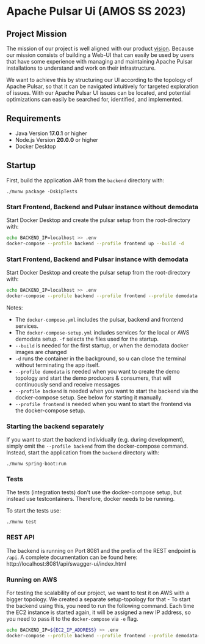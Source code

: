 # Apache Pulsar Ui (AMOS SS 2023)

## Project Mission

The mission of our project is well aligned with our product [vision](https://docs.google.com/spreadsheets/d/1I5EbfJtnI81RnwBSzQUbqHXc9BeGBDle5ZD8TFL68DY/). Because our mission consists of building a Web-UI that can easily be used by users that have some experience with managing and maintaining Apache Pulsar installations to understand and work on their infrastructure.

We want to achieve this by structuring our UI according to the topology of Apache Pulsar, so that it can be navigated intuitively for targeted exploration of issues. With our Apache Pulsar UI issues can be located, and potential optimizations can easily be searched for, identified, and implemented.

## Requirements 

* Java Version **17.0.1** or higher 
* Node.js Version **20.0.0** or higher
* Docker Desktop

## Startup

First, build the application JAR from the `backend` directory with:

`./mvnw package -DskipTests`

### Start Frontend, Backend and Pulsar instance without demodata

Start Docker Desktop and create the pulsar setup from the root-directory with:

```bash
echo BACKEND_IP=localhost >> .env
docker-compose --profile backend --profile frontend up --build -d
```

### Start Frontend, Backend and Pulsar instance with demodata

Start Docker Desktop and create the pulsar setup from the root-directory with:

```bash
echo BACKEND_IP=localhost >> .env
docker-compose --profile backend --profile frontend --profile demodata -f docker-compose.yml -f docker-compose-setup.yml up --build -d
```

Notes: 
* The `docker-compose.yml` includes the pulsar, backend and frontend services.
* The `docker-compose-setup.yml` includes services for the local or AWS demodata setup. `-f` selects the files used for the startup.
* `--build` is needed for the first startup, or when the demodata docker images are changed
* `-d` runs the container in the background, so u can close the terminal without terminating the app itself.
* `--profile demodata` is needed when you want to create the demo topology and start the demo producers & consumers, that will continuously send and receive messages
* `--profile backend` is needed when you want to start the backend via the docker-compose setup. See below for starting it manually.
* `--profile frontend` is needed when you want to start the frontend via the docker-compose setup. 

### Starting the backend separately

If you want to start the backend individually (e.g. during development), simply omit the `--profile backend` from the docker-compose command.
Instead, start the application from the `backend` directory with:

`./mvnw spring-boot:run`

### Tests

The tests (integration tests) don't use the docker-compose setup,
but instead use testcontainers. Therefore, docker needs to be running.

To start the tests use:

`./mvnw test`

### REST API

The backend is running on Port 8081 and the prefix of the REST endpoint is `/api`. A complete documentation can
be found here:
http://localhost:8081/api/swagger-ui/index.html


### Running on AWS

For testing the scalability of our project, we want to test it on AWS with a bigger topology.
We created a separate setup-topology for that - To start the backend using this, you need to run the following command.
Each time the EC2 instance is started again, it will be assigned a new IP address,
so you need to pass it to the `docker-compose` via `-e` flag.

```bash
echo BACKEND_IP=${EC2_IP_ADDRESS} >> .env
docker-compose --profile backend --profile frontend --profile demodata-aws -f docker-compose.yml -f docker-compose-setup.yml up --build -d
```
